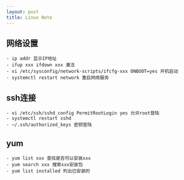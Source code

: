 ```yaml
---
layout: post
title: Linux Note
---
```


## 网络设置
	- ip addr 显示IP地址
	- ifup xxx ifdown xxx 激活
	- vi /etc/sysconfig/network-scripts/ifcfg-xxx ONBOOT=yes 开机启动
	- systemctl restart network 重启网络服务

## ssh连接
	- vi /etc/ssh/sshd_config PermitRootLogin yes 允许root登陆
	- systemctl restart sshd
	- ~/.ssh/authorized_keys 密钥登陆

## yum
	- yum list xxx 查找是否可以安装xxx
	- yum search xxx 搜索xxx安装包
	- yum list installed 列出已安装的